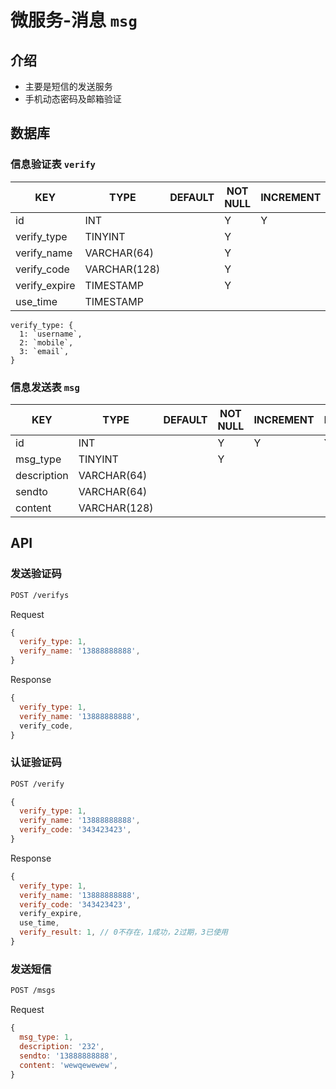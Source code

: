 # 微服务-消息 `msg`

## 介绍

- 主要是短信的发送服务
- 手机动态密码及邮箱验证

## 数据库

### 信息验证表 `verify`

| KEY           | TYPE         | DEFAULT | NOT NULL | INCREMENT | PRIMARY | FOREIGN | REMARK        |
|---------------|--------------|---------|----------|-----------|---------|---------|---------------|
| id            | INT          |         | Y        | Y         | Y       |         |               |
| verify_type   | TINYINT      |         | Y        |           |         |         |               |
| verify_name   | VARCHAR(64)  |         | Y        |           |         |         | `13888888888` |
| verify_code   | VARCHAR(128) |         | Y        |           |         |         | `123456`      |
| verify_expire | TIMESTAMP    |         | Y        |           |         |         |               |
| use_time      | TIMESTAMP    |         |          |           |         |         |               |

```JS
verify_type: {
  1: `username`,
  2: `mobile`,
  3: `email`,
}
```

### 信息发送表 `msg`

| KEY         | TYPE         | DEFAULT | NOT NULL | INCREMENT | PRIMARY | FOREIGN | REMARK |
|-------------|--------------|---------|----------|-----------|---------|---------|--------|
| id          | INT          |         | Y        | Y         | Y       |         |        |
| msg_type    | TINYINT      |         | Y        |           |         |         |        |
| description | VARCHAR(64)  |         |          |           |         |         |        |
| sendto      | VARCHAR(64)  |         |          |           |         |         |        |
| content     | VARCHAR(128) |         |          |           |         |         |        |

## API

### 发送验证码

```sh
POST /verifys
```

Request

```js
{
  verify_type: 1,
  verify_name: '13888888888',
}
```

Response

```js
{
  verify_type: 1,
  verify_name: '13888888888',
  verify_code,
}
```

### 认证验证码

```sh
POST /verify
```

```js
{
  verify_type: 1,
  verify_name: '13888888888',
  verify_code: '343423423',
}
```

Response

```js
{
  verify_type: 1,
  verify_name: '13888888888',
  verify_code: '343423423',
  verify_expire,
  use_time,
  verify_result: 1, // 0不存在，1成功，2过期，3已使用
}
```

### 发送短信

```sh
POST /msgs
```

Request

```js
{
  msg_type: 1,
  description: '232',
  sendto: '13888888888',
  content: 'wewqewewew',
}
```
